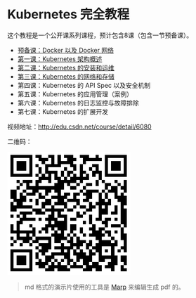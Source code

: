 # Kubernetes 完全教程

这个教程是一个公开课系列课程，预计包含8课（包含一节预备课）。



-  [预备课：Docker 以及 Docker 网络](chapter-0-docker-and-network.md)
-  [第一课：Kubernetes 架构概述](chapter-1-kubernetes-architecture.md)
-  [第二课：Kubernetes 的安装和运维](chapter-2-kubernetes-install.md)
-  [第三课：Kubernetes 的网络和存储](chapter-3-kubernetes-network-and-storage.md)
-  第四课：Kubernetes 的 API Spec 以及安全机制
-  第五课：Kubernetes 的应用管理（案例）
-  第六课：Kubernetes 的日志监控与故障排除
-  第七课：Kubernetes 的扩展开发

视频地址：http://edu.csdn.net/course/detail/6080

二维码：

![course_qrcode](images/course-qrcode.png)



> md 格式的演示片使用的工具是 [Marp](https://github.com/yhatt/marp) 来编辑生成 pdf 的。

